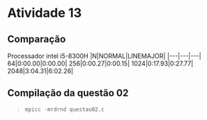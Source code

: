 # Atividade 13

## Comparação
Processador intel i5-8300H
|N|NORMAL|LINEMAJOR|
|---|---|---|
64|0:00.00|0:00.00|
256|0:00.27|0:00.15|
1024|0:17.93|0:27.77|
2048|3:04.31|6:02.26|

## Compilação da questão 02
>`mpicc -mrdrnd questao02.c`